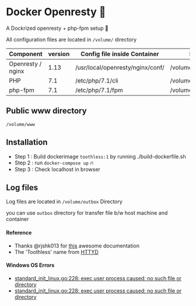 # Docker Openresty 👹

A Dockrized openresty + php-fpm setup 👻

All configuration files are located in `/volume/` directory

| Component         | version | Config file inside Container     | Local config files             |
| ----------------- | ------- | -------------------------------- | ------------------------------ |
| Openresty / nginx | 1.13    | /usr/local/openresty/nginx/conf/ | /volume//openresty/nginx/conf/ |
| PHP               | 7.1     | /etc/php/7.1/cli                 | /volume/php/cli/               |
| php-fpm           | 7.1     | /etc/php/7.1/fpm                 | /volume/php/fpm/               |

## Public www directory

`/volume/www`

## Installation

- Step 1 : Build dockerimage `toothless:1` by running ./build-dockerfile.sh
- Step 2 : run `docker-compose up` 🔥
- Step 3 : Check localhost in browser

## Log files

Log files are located in
`/volume/outbox` Directory

you can use `outbox` directory for transfer file b/w host machine and container

#### Reference

- Thanks @rjshk013 for [this](https://github.com/rjshk013/openresty1.13-php7.1-lua5.1) awesome documentation
- The 'Toothless' name from [HTTYD](https://www.imdb.com/title/tt0892769/)

#### Windows OS Errors
- [standard_init_linux.go:228: exec user process caused: no such file or directory](https://www.koskila.net/how-to-fix-exec-user-process-caused-no-such-file-or-directory-in-docker-on-windows/)
- [standard_init_linux.go:228: exec user process caused: no such file or directory](https://stackoverflow.com/questions/68881023/docker-standard-init-linux-go228-exec-user-process-caused-no-such-file-or-dir)

